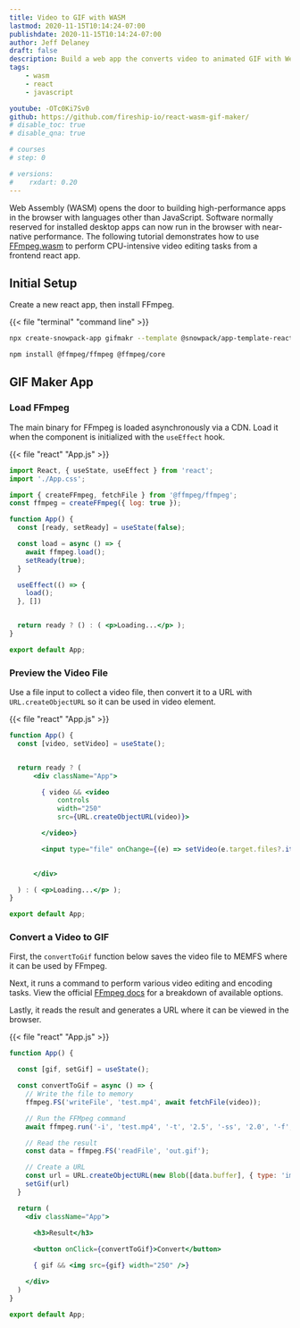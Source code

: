 ```yaml
---
title: Video to GIF with WASM
lastmod: 2020-11-15T10:14:24-07:00
publishdate: 2020-11-15T10:14:24-07:00
author: Jeff Delaney
draft: false
description: Build a web app the converts video to animated GIF with Web Assembly.
tags: 
    - wasm
    - react
    - javascript

youtube: -OTc0Ki7Sv0
github: https://github.com/fireship-io/react-wasm-gif-maker/
# disable_toc: true
# disable_qna: true

# courses
# step: 0

# versions:
#    rxdart: 0.20
---
```


Web Assembly (WASM) opens the door to building high-performance apps in the browser with languages other than JavaScript. Software normally reserved for installed desktop apps can now run in the browser with near-native performance. The following tutorial demonstrates how to use [FFmpeg.wasm](https://ffmpegwasm.github.io/) to perform CPU-intensive video editing tasks from a frontend react app. 

## Initial Setup

Create a new react app, then install FFmpeg. 

{{< file "terminal" "command line" >}}
```bash
npx create-snowpack-app gifmakr --template @snowpack/app-template-react

npm install @ffmpeg/ffmpeg @ffmpeg/core
```

## GIF Maker App

### Load FFmpeg

The main binary for FFmpeg is loaded asynchronously via a CDN. Load it when the component is initialized with the `useEffect` hook. 

{{< file "react" "App.js" >}}
```jsx
import React, { useState, useEffect } from 'react';
import './App.css';

import { createFFmpeg, fetchFile } from '@ffmpeg/ffmpeg';
const ffmpeg = createFFmpeg({ log: true });

function App() {
  const [ready, setReady] = useState(false);

  const load = async () => {
    await ffmpeg.load();
    setReady(true);
  }

  useEffect(() => {
    load();
  }, [])


  return ready ? () : ( <p>Loading...</p> );
}

export default App;
```

### Preview the Video File

Use a file input to collect a video file, then convert it to a URL with `URL.createObjectURL` so it can be used in video element. 


{{< file "react" "App.js" >}}
```jsx
function App() {
  const [video, setVideo] = useState();


  return ready ? (
      <div className="App">

        { video && <video
            controls
            width="250"
            src={URL.createObjectURL(video)}>

        </video>}

        <input type="file" onChange={(e) => setVideo(e.target.files?.item(0))} />

        
      </div>

  ) : ( <p>Loading...</p> );
}

export default App;
```

### Convert a Video to GIF

First, the `convertToGif` function below saves the video file to MEMFS where it can be used by FFmpeg. 

Next, it runs a command to perform various video editing and encoding tasks. View the official [FFmpeg docs](https://ffmpeg.org/ffmpeg.html) for a breakdown of available options. 

Lastly, it reads the result and generates a URL where it can be viewed in the browser. 

{{< file "react" "App.js" >}}
```jsx
function App() {

  const [gif, setGif] = useState();

  const convertToGif = async () => {
    // Write the file to memory 
    ffmpeg.FS('writeFile', 'test.mp4', await fetchFile(video));

    // Run the FFMpeg command
    await ffmpeg.run('-i', 'test.mp4', '-t', '2.5', '-ss', '2.0', '-f', 'gif', 'out.gif');

    // Read the result
    const data = ffmpeg.FS('readFile', 'out.gif');

    // Create a URL
    const url = URL.createObjectURL(new Blob([data.buffer], { type: 'image/gif' }));
    setGif(url)
  }

  return (
    <div className="App">
    
      <h3>Result</h3>

      <button onClick={convertToGif}>Convert</button>

      { gif && <img src={gif} width="250" />}

    </div>
  )
}

export default App;
```

